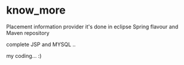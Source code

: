 know_more
=========

Placement information provider
it's done in eclipse Spring flavour and Maven repository 

complete JSP and MYSQL ..

my coding... :)
